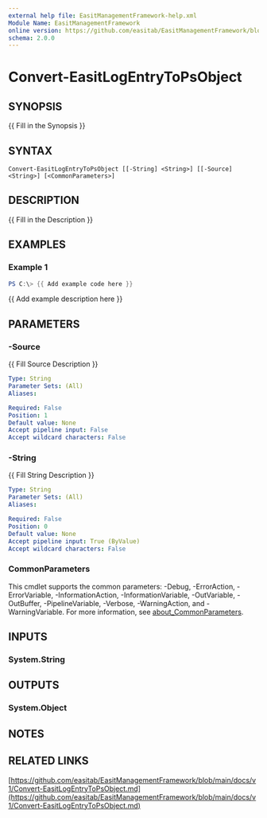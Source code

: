 ```yaml
---
external help file: EasitManagementFramework-help.xml
Module Name: EasitManagementFramework
online version: https://github.com/easitab/EasitManagementFramework/blob/main/docs/v1/Convert-EasitLogEntryToPsObject.md
schema: 2.0.0
---
```


# Convert-EasitLogEntryToPsObject

## SYNOPSIS
{{ Fill in the Synopsis }}

## SYNTAX

```
Convert-EasitLogEntryToPsObject [[-String] <String>] [[-Source] <String>] [<CommonParameters>]
```

## DESCRIPTION
{{ Fill in the Description }}

## EXAMPLES

### Example 1
```powershell
PS C:\> {{ Add example code here }}
```

{{ Add example description here }}

## PARAMETERS

### -Source
{{ Fill Source Description }}

```yaml
Type: String
Parameter Sets: (All)
Aliases:

Required: False
Position: 1
Default value: None
Accept pipeline input: False
Accept wildcard characters: False
```

### -String
{{ Fill String Description }}

```yaml
Type: String
Parameter Sets: (All)
Aliases:

Required: False
Position: 0
Default value: None
Accept pipeline input: True (ByValue)
Accept wildcard characters: False
```

### CommonParameters
This cmdlet supports the common parameters: -Debug, -ErrorAction, -ErrorVariable, -InformationAction, -InformationVariable, -OutVariable, -OutBuffer, -PipelineVariable, -Verbose, -WarningAction, and -WarningVariable. For more information, see [about_CommonParameters](http://go.microsoft.com/fwlink/?LinkID=113216).

## INPUTS

### System.String
## OUTPUTS

### System.Object
## NOTES

## RELATED LINKS

[https://github.com/easitab/EasitManagementFramework/blob/main/docs/v1/Convert-EasitLogEntryToPsObject.md](https://github.com/easitab/EasitManagementFramework/blob/main/docs/v1/Convert-EasitLogEntryToPsObject.md)


